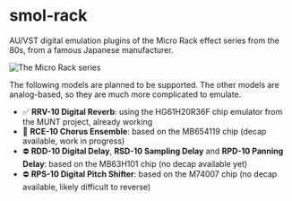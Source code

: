 # smol-rack

AU/VST digital emulation plugins of the Micro Rack effect series from the 80s, from a famous Japanese manufacturer.

![The Micro Rack series](https://blogger.googleusercontent.com/img/b/R29vZ2xl/AVvXsEj5ijMQdRnU85cu9DdGSU1TaKpQSMjVFGgnNyqHLtWigSVUK7LscpbC2c08TNqrjSjcwYDu1otnxFwSNfIUJGI9YC5vao4X6ZuOWuZeYDc9zrQ5-HEb7GXZeSz6WaZEzxuau5ww/s640/1.jpg)

The following models are planned to be supported. The other models are analog-based, so they are much more complicated to emulate.

- ✅ **RRV-10 Digital Reverb**: using the HG61H20R36F chip emulator from the MUNT project, already working
- 🚧 **RCE-10 Chorus Ensemble**: based on the MB654119 chip (decap available, work in progress)
- ⛔️ **RDD-10 Digital Delay**, **RSD-10 Sampling Delay** and **RPD-10 Panning Delay**: based on the MB63H101 chip (no decap available yet)
- ⛔️ **RPS-10 Digital Pitch Shifter**: based on the M74007 chip (no decap available, likely difficult to reverse)
